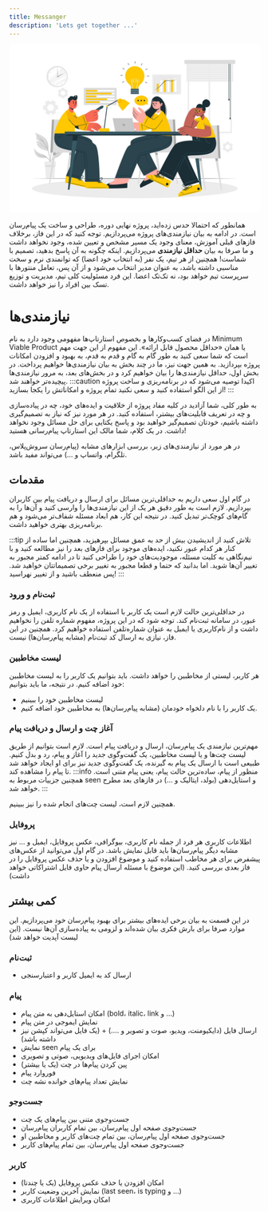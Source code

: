 ```yaml
---
title: Messanger
description: 'Lets get together ...'
---
```


![](./images/project.jpg)

همانطور که احتمالا حدس زده‌اید، پروژه نهایی دوره، طراحی و ساخت یک پیام‌رسان است. در ادامه به بیان نیازمندی‌های پروژه می‌پردازیم. توجه کنید که در این فاز، برخلاف فاز‌های قبلی آموزش، معنای وجود یک مسیر مشخص و تعیین شده، وجود نخواهد داشت و ما صرفا به بیان **حداقل نیازمندی** می‌پردازیم. اینکه چگونه به آن پاسخ بدهید، تصمیم با شماست!
همچنین از هر تیم، یک نفر (به انتخاب خود اعضا) که توانمندی نرم و سخت مناسبی داشته باشد، به عنوان مدیر انتخاب می‌شود و از آن پس، تعامل منتور‌ها با سرپرست تیم‌ خواهد بود، نه تک‌تک اعضا. این فرد مسئولیت کلی تیم، مدیریت و توزیع تسک‌ بین افراد را نیز خواهد داشت.

# نیازمندی‌ها
در فضای کسب‌وکارها و بخصوص استارتاپ‌ها مفهومی وجود دارد به نام Minimum Viable Product یا همان «حداقل محصول قابل ارائه». این مفهوم از این جهت مهم است که شما سعی کنید به طور گام به گام و قدم به قدم، به بهبود و افزودن امکانات پروژه بپردازید. به همین جهت نیز، ما در چند بخش به بیان نیازمندی‌ها خواهیم پرداخت. در بخش اول، حداقل نیازمندی‌ها را بیان خواهیم کرد و در بخش‌های بعد، به مرور نیازمندی‌ها پیچیده‌تر خواهند شد.
:::caution
اکیدا توصیه می‌شود که در برنامه‌ریزی و ساخت پروژه از این الگو استفاده کنید و سعی نکنید تمام پروژه و امکاناتش را یکجا بسازید!
:::

به طور کلی، شما آزادید در کلیه مفاد پروژه از خلاقیت و ایده‌های خود، چه در پیاده‌سازی و چه در تعریف قابلیت‌های بیشتر، استفاده کنید. در هر مورد نیز که نیاز به تصمیم‌گیری داشته باشیم، خودتان تصمیم‌گیر خواهید بود و پاسخ یکتایی برای حل مسائل وجود نخواهد داشت. در یک کلام، شما مالک این استارتاپ پیام‌رسانی هستید!

در هر مورد از نیازمندی‌های زیر، بررسی ابزار‌های مشابه (پیام‌رسان سروش‌پلاس، تلگرام، واتساپ و …) می‌تواند مفید باشد.

## مقدمات
در گام اول سعی داریم به حداقلی‌ترین مسائل برای ارسال و دریافت پیام بین کاربران بپردازیم. لازم است به طور دقیق هر یک از این نیازمندی‌ها را وارسی کنید و آن‌ها را به گام‌های کوچک‌تر تبدیل کنید. در نتیجه این کار، هم ابعاد مسئله شفاف‌تر می‌شود و هم برنامه‌ریزی بهتری خواهید داشت.

:::tip
تلاش‌ کنید از اندیشیدن بیش از حد به عمق مسائل بپرهیزید، همچنین اما ساده از کنار هر کدام عبور نکنید، ایده‌های موجود برای فاز‌های بعد را نیز مطالعه کنید و با نیم‌نگاهی به کلیت مسئله، موجودیت‌های خود را طراحی کنید تا در ادامه کمتر مجبور به تغییر آن‌ها شوید. اما بدانید که حتما و قطعا مجبور به تغییر برخی تصمیماتتان خواهید شد. پس منعطف باشید و از تغییر نهراسید!
:::

### ثبت‌نام و ورود
در حداقلی‌ترین حالت لازم است یک کاربر با استفاده از یک نام کاربری، ایمیل و رمز عبور، در سامانه ثبت‌نام کند. توجه شود که در این پروژه، مفهوم شماره‌ تلفن را نخواهیم داشت و از نام‌کاربری یا ایمیل به عنوان شماره‌تلفن استفاده خواهیم کرد. همچنین در این فاز، نیازی به ارسال کد ثبت‌نام (مشابه پیام‌رسان‌ها)‌ نیست.

### لیست مخاطبین
هر کاربر، لیستی از مخاطبین را خواهد داشت. باید بتوانیم یک کاربر را به لیست مخاطبین خود اضافه کنیم. در نتیجه، ما باید بتوانیم:
* لیست مخاطبین خود را ببینیم
* یک کاربر را با نام دلخواه خودمان (مشابه پیام‌رسان‌ها) به مخاطبین خود اضافه کنیم.

### آغاز چت و ارسال و دریافت پیام
مهم‌ترین نیازمندی یک پیام‌رسان، ارسال و دریافت پیام است. لازم است بتوانیم از طریق لیست چت‌ها و یا لیست مخاطبین، یک گفت‌وگوی جدید را آغاز و پیام، رد و بدل کنیم. طبیعی است با ارسال یک پیام به گیرنده، یک گفت‌وگوی جدید نیز برای او ایجاد خواهد شد تا پیام را مشاهده کند.
:::info
منظور از پیام، ساده‌ترین حالت پیام، یعنی پیام متنی است. همچنین جزییات مربوط به seen و استایل‌دهی (بولد، ایتالیک و …) در فاز‌های بعد مطرح خواهد شد.
:::

همچنین لازم است، لیست چت‌های انجام شده را نیز ببینیم.

### پروفایل
اطلاعات کاربری هر فرد از جمله نام کاربری، بیوگرافی، عکس پروفایل، ایمیل و … نیز مشابه دیگر پیام‌رسان‌ها باید قابل نمایش باشد.
در گام اول می‌توانید از عکس‌های پیشفرض برای هر مخاطب استفاده کنید و موضوع افزودن و یا حذف عکس پروفایل را در فاز بعدی بررسی کنید. (این موضوع با مسئله ارسال پیام حاوی فایل اشتراکاتی خواهد داشت)

## کمی بیشتر
در این قسمت به بیان برخی ایده‌های بیشتر برای بهبود پیام‌رسان خود می‌پردازیم. این موارد صرفا برای بارش فکری بیان شده‌اند و لزومی به پیاده‌سازی آن‌ها نیست. (این لیست آپدیت خواهد شد)

### ثبت‌نام
* ارسال کد به ایمیل کاربر و اعتبارسنجی

### پیام
* امکان استایل‌دهی به متن پیام (bold، italic، link و …)
* نمایش ایموجی در متن پیام
* ارسال فایل (دایکیومنت، ویدیو، صوت و تصویر و ….) + (یک فایل می‌تواند کپشن نیز داشته باشد)
* نمایش seen برای یک پیام
* امکان اجرای فایل‌های ویدیو‌یی، صوتی و تصویری
* پین کردن پیام‌ها در چت (یک یا بیشتر)
* فوروارد پیام
* نمایش تعداد پیام‌های خوانده نشه چت

### جست‌وجو
* جست‌وجوی متنی بین پیام‌های یک چت
* جست‌وجوی صفحه اول پیام‌رسان، بین تمام کاربران پیام‌رسان
* جست‌وجوی صفحه اول پیام‌رسان، بین تمام چت‌های کاربر و مخاطبین او
* جست‌وجوی صفحه اول پیام‌رسان، بین تمام پیام‌های کاربر

### کاربر
* امکان افزودن یا حذف عکس پروفایل (یک یا چند‌تا)
* نمایش آخرین وضعیت کاربر (last seen، is typing و …)
* امکان ویرایش اطلاعات کاربری
